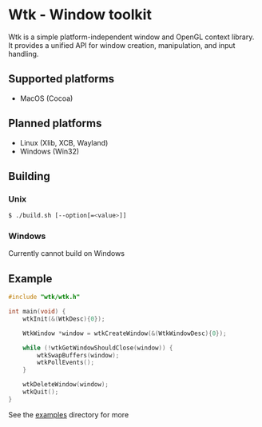 # Wtk - Window toolkit
Wtk is a simple platform-independent window and OpenGL context library. It provides a unified API for window creation, manipulation, and input handling.

## Supported platforms
- MacOS (Cocoa)

## Planned platforms
- Linux (Xlib, XCB, Wayland)
- Windows (Win32)

## Building
### Unix
```bash
$ ./build.sh [--option[=<value>]]
```

### Windows
Currently cannot build on Windows

## Example
```c
#include "wtk/wtk.h"

int main(void) {
    wtkInit(&(WtkDesc){0});

    WtkWindow *window = wtkCreateWindow(&(WtkWindowDesc){0});

    while (!wtkGetWindowShouldClose(window)) {
        wtkSwapBuffers(window);
        wtkPollEvents();
    }

    wtkDeleteWindow(window);
    wtkQuit();
}
```

See the [examples](https://www.github.com/nosbod18/wtk/tree/main/examples) directory for more
